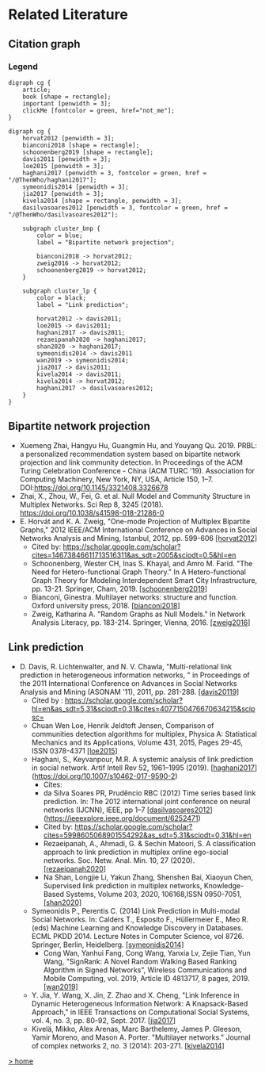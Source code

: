 # Related Literature

## Citation graph

### Legend
```graphviz 
digraph cg {
    article;
    book [shape = rectangle];
    important [penwidth = 3];
    clickMe [fontcolor = green, href="not_me"];
}
```

```graphviz 
digraph cg {
    horvat2012 [penwidth = 3];
    bianconi2018 [shape = rectangle];
    schoonenberg2019 [shape = rectangle];
    davis2011 [penwidth = 3];
    loe2015 [penwidth = 3];
    haghani2017 [penwidth = 3, fontcolor = green, href = "/@ThenWho/haghani2017"];
    symeonidis2014 [penwidth = 3];
    jia2017 [penwidth = 3];
    kivela2014 [shape = rectangle, penwidth = 3];
    dasilvasoares2012 [penwidth = 3, fontcolor = green, href = "/@ThenWho/dasilvasoares2012"];
    
    subgraph cluster_bnp {
		color = blue;
		label = "Bipartite network projection";
        
        bianconi2018 -> horvat2012;
        zweig2016 -> horvat2012;
        schoonenberg2019 -> horvat2012;
	}
    
    subgraph cluster_lp {
		color = black;
		label = "Link prediction";
        
        horvat2012 -> davis2011;
        loe2015 -> davis2011;
        haghani2017 -> davis2011;
        rezaeipanah2020 -> haghani2017;
        shan2020 -> haghani2017;
        symeonidis2014 -> davis2011
        wan2019 -> symeonidis2014;
        jia2017 -> davis2011;
        kivela2014 -> davis2011;
        kivela2014 -> horvat2012;
        haghani2017 -> dasilvasoares2012;
    }
}
```

## Bipartite network projection

* Xuemeng Zhai, Hangyu Hu, Guangmin Hu, and Youyang Qu. 2019. PRBL: a personalized recommendation system based on bipartite network projection and link community detection. In Proceedings of the ACM Turing Celebration Conference - China (ACM TURC '19). Association for Computing Machinery, New York, NY, USA, Article 150, 1–7. DOI:https://doi.org/10.1145/3321408.3326678
* Zhai, X., Zhou, W., Fei, G. et al. Null Model and Community Structure in Multiplex Networks. Sci Rep 8, 3245 (2018). https://doi.org/10.1038/s41598-018-21286-0
* E. Horvát and K. A. Zweig, "One-mode Projection of Multiplex Bipartite Graphs," 2012 IEEE/ACM International Conference on Advances in Social Networks Analysis and Mining, Istanbul, 2012, pp. 599-606 [[horvat2012]](https://doi.org/10.1109/ASONAM.2012.101)
  * Cited by: https://scholar.google.com/scholar?cites=14673846611713516311&as_sdt=2005&sciodt=0,5&hl=en
  * Schoonenberg, Wester CH, Inas S. Khayal, and Amro M. Farid. "The Need for Hetero-functional Graph Theory." In A Hetero-functional Graph Theory for Modeling Interdependent Smart City Infrastructure, pp. 13-21. Springer, Cham, 2019. [[schoonenberg2019]](https://link.springer.com/chapter/10.1007/978-3-319-99301-0_2)
  * Bianconi, Ginestra. Multilayer networks: structure and function. Oxford university press, 2018. [[bianconi2018]](https://books.google.se/books?hl=en&lr=&id=9gJfDwAAQBAJ&oi=fnd&pg=PP1&ots=rJ9hfx7MAU&sig=gmm9FozaMHbDf-eFHKRIvNRQmnw&redir_esc=y#v=onepage&q&f=false)
  * Zweig, Katharina A. "Random Graphs as Null Models." In Network Analysis Literacy, pp. 183-214. Springer, Vienna, 2016. [[zweig2016]](https://link.springer.com/chapter/10.1007/978-3-7091-0741-6_7)

## Link prediction

* D. Davis, R. Lichtenwalter, and N. V. Chawla, "Multi-relational link prediction in heterogeneous information networks, " in Proceedings of the 2011 International Conference on Advances in Social Networks Analysis and Mining (ASONAM '11), 2011, pp. 281-288. [[davis20119]](https://ieeexplore.ieee.org/document/5992590)
  * Cited by :  https://scholar.google.com/scholar?hl=en&as_sdt=5,31&sciodt=0,31&cites=4077150476670634215&scipsc=
  * Chuan Wen Loe, Henrik Jeldtoft Jensen, Comparison of communities detection algorithms for multiplex, Physica A: Statistical Mechanics and its Applications, Volume 431, 2015, Pages 29-45, ISSN 0378-4371 [[loe2015]](https://www.sciencedirect.com/science/article/abs/pii/S0378437115002125?via%3Dihub)
  * Haghani, S., Keyvanpour, M.R. A systemic analysis of link prediction in social network. Artif Intell Rev 52, 1961–1995 (2019). [[haghani2017](/@ThenWho/haghani2017)](https://doi.org/10.1007/s10462-017-9590-2)
    * Cites:
    * da Silva Soares PR, Prudêncio RBC (2012) Time series based link prediction. In: The 2012 international joint conference on neural networks (IJCNN), IEEE, pp 1–7 [[dasilvasoares2012](/@ThenWho/dasilvasoares2012)](https://ieeexplore.ieee.org/document/6252471) 
    * Cited by: https://scholar.google.com/scholar?cites=5998605068901554292&as_sdt=5,31&sciodt=0,31&hl=en
    * Rezaeipanah, A., Ahmadi, G. & Sechin Matoori, S. A classification approach to link prediction in multiplex online ego-social networks. Soc. Netw. Anal. Min. 10, 27 (2020). [[rezaeipanah2020]](https://doi.org/10.1007/s13278-020-00639-6)
    * Na Shan, Longjie Li, Yakun Zhang, Shenshen Bai, Xiaoyun Chen, Supervised link prediction in multiplex networks, Knowledge-Based Systems, Volume 203, 2020, 106168,ISSN 0950-7051,
[[shan2020]](https://doi.org/10.1016/j.knosys.2020.106168) 
  * Symeonidis P., Perentis C. (2014) Link Prediction in Multi-modal Social Networks. In: Calders T., Esposito F., Hüllermeier E., Meo R. (eds) Machine Learning and Knowledge Discovery in Databases. ECML PKDD 2014. Lecture Notes in Computer Science, vol 8726. Springer, Berlin, Heidelberg. [[symeonidis2014]](https://doi.org/10.1007/978-3-662-44845-8_10) 
    * Cong Wan, Yanhui Fang, Cong Wang, Yanxia Lv, Zejie Tian, Yun Wang, "SignRank: A Novel Random Walking Based Ranking Algorithm in Signed Networks", Wireless Communications and Mobile Computing, vol. 2019, Article ID 4813717, 8 pages, 2019. [[wan2019]](https://doi.org/10.1155/2019/4813717) 
  * Y. Jia, Y. Wang, X. Jin, Z. Zhao and X. Cheng, "Link Inference in Dynamic Heterogeneous Information Network: A Knapsack-Based Approach," in IEEE Transactions on Computational Social Systems, vol. 4, no. 3, pp. 80-92, Sept. 2017.
[[jia2017]](https://doi.org/10.1109/TCSS.2017.2715069)
  * Kivelä, Mikko, Alex Arenas, Marc Barthelemy, James P. Gleeson, Yamir Moreno, and Mason A. Porter. "Multilayer networks." Journal of complex networks 2, no. 3 (2014): 203-271. [[kivela2014]](https://doi.org/10.1093/comnet/cnu016)

[> home](https://hackmd.io/@ThenWho/PolisGraph)